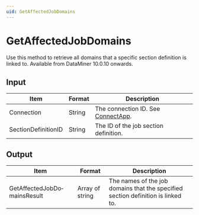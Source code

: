 ```yaml
---
uid: GetAffectedJobDomains
---
```


# GetAffectedJobDomains

Use this method to retrieve all domains that a specific section definition is linked to. Available from DataMiner 10.0.10 onwards.

## Input

| Item                | Format | Description                                          |
|---------------------|--------|------------------------------------------------------|
| Connection          | String | The connection ID. See [ConnectApp](xref:ConnectApp). |
| SectionDefinitionID | String | The ID of the job section definition.                |

## Output

| Item                         | Format          | Description                                                                      |
|------------------------------|-----------------|----------------------------------------------------------------------------------|
| GetAffectedJobDo­mainsResult | Array of string | The names of the job domains that the specified section definition is linked to. |
